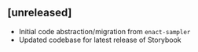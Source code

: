 ## [unreleased]

* Initial code abstraction/migration from `enact-sampler`
* Updated codebase for latest release of Storybook
